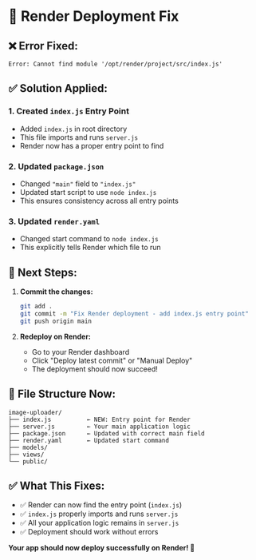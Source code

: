 # 🔧 Render Deployment Fix

## ❌ **Error Fixed:**

```
Error: Cannot find module '/opt/render/project/src/index.js'
```

## ✅ **Solution Applied:**

### 1. **Created `index.js` Entry Point**

- Added `index.js` in root directory
- This file imports and runs `server.js`
- Render now has a proper entry point to find

### 2. **Updated `package.json`**

- Changed `"main"` field to `"index.js"`
- Updated start script to use `node index.js`
- This ensures consistency across all entry points

### 3. **Updated `render.yaml`**

- Changed start command to `node index.js`
- This explicitly tells Render which file to run

## 🚀 **Next Steps:**

1. **Commit the changes:**

   ```bash
   git add .
   git commit -m "Fix Render deployment - add index.js entry point"
   git push origin main
   ```

2. **Redeploy on Render:**
   - Go to your Render dashboard
   - Click "Deploy latest commit" or "Manual Deploy"
   - The deployment should now succeed!

## 📁 **File Structure Now:**

```
image-uploader/
├── index.js          ← NEW: Entry point for Render
├── server.js         ← Your main application logic
├── package.json      ← Updated with correct main field
├── render.yaml       ← Updated start command
├── models/
├── views/
└── public/
```

## ✅ **What This Fixes:**

- ✅ Render can now find the entry point (`index.js`)
- ✅ `index.js` properly imports and runs `server.js`
- ✅ All your application logic remains in `server.js`
- ✅ Deployment should work without errors

**Your app should now deploy successfully on Render! 🎉**
